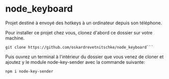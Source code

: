# node_keyboard

Projet destiné à envoyé des hotkeys à un ordinateur depuis son téléphone.

Pour installer ce projet chez vous, clonez d'abord ce dossier sur votre machine.

    git clone https://github.com/oskardrevetnitschke/node_keyboard```

Puis ouvrez un terminal à l'intérieur du dossier que vous venez de cloner et ajoutez y le module node-key-sender avec la commande suivante:

    npm i node-key-sender